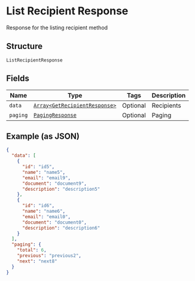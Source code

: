 
# List Recipient Response

Response for the listing recipient method

## Structure

`ListRecipientResponse`

## Fields

| Name | Type | Tags | Description |
|  --- | --- | --- | --- |
| `data` | [`Array<GetRecipientResponse>`](../../doc/models/get-recipient-response.md) | Optional | Recipients |
| `paging` | [`PagingResponse`](../../doc/models/paging-response.md) | Optional | Paging |

## Example (as JSON)

```json
{
  "data": [
    {
      "id": "id5",
      "name": "name5",
      "email": "email9",
      "document": "document9",
      "description": "description5"
    },
    {
      "id": "id6",
      "name": "name6",
      "email": "email0",
      "document": "document0",
      "description": "description6"
    }
  ],
  "paging": {
    "total": 6,
    "previous": "previous2",
    "next": "next8"
  }
}
```

